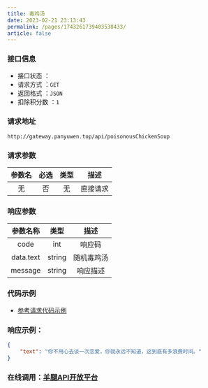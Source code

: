 ```yaml
---
title: 毒鸡汤
date: 2023-02-21 23:13:43
permalink: /pages/1743261739403538433/
article: false
---
```


### 接口信息

- 接口状态 ： <Badge text="正常"/>
- 请求方式 ：`GET`
- 返回格式 ：`JSON`
- 扣除积分数 ：`1`

### 请求地址 
```shell
http://gateway.panyuwen.top/api/poisonousChickenSoup
```

### 请求参数 

| 参数名 | 必选 | 类型 |   描述   |
|:---:|:---:|:---:|:---:|
|   无   |  否  |  无  | 直接请求 |

### 响应参数 

| 参数名称  |  类型  |    描述    |
| :-------: | :----: | :--------: |
|   code    |  int   |   响应码   |
| data.text | string | 随机毒鸡汤 |
|  message  | string |  响应描述  |

### 代码示例

- [参考请求代码示例](/pages/1705234447153963011/)

### 响应示例：

```json
{
    "text": "你不用心去谈一次恋爱，你就永远不知道，这到底有多浪费时间。"
}
```

###  **在线调用：[羊腿API开放平台](http://api.panyuwen.top)**



